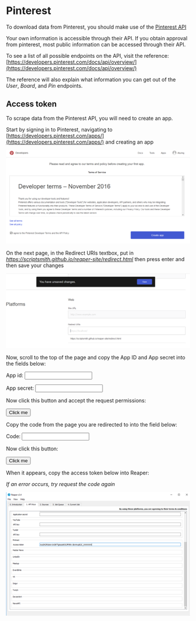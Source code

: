 # Pinterest
To download data from Pinterest, you should make use of the [Pinterest API](https://developers.pinterest.com/docs/getting-started/introduction/)

Your own information is accessible through their API. If you obtain approval from pinterest, most public information can be accessed through their API.

To see a list of all possible endpoints on the API, visit the reference: [https://developers.pinterest.com/docs/api/overview/](https://developers.pinterest.com/docs/api/overview/)

The reference will also explain what information you can get out of the *User*, *Board*, and *Pin* endpoints.

## Access token

To scrape data from the Pinterest API, you will need to create an app.

Start by signing in to Pinterest, navigating to [https://developers.pinterest.com/apps/](https://developers.pinterest.com/apps/) and creating an app

![](images/pinterest1.png)

On the next page, in the Redirect URIs textbox, put in *https://scriptsmith.github.io/reaper-site/redirect.html* then press enter and then save your changes

![](images/pinterest2.png)

Now, scroll to the top of the page and copy the App ID and App secret into the fields below:

<p>
App id: <input type='text' id='appid'>
</p>
<p>
App secret: <input type='text' id='appsecret'>
</p>

Now click this button and accept the request permissions:

<script>
function auth() {
    client_id = document.getElementById('appid').value;
    window.open("https://api.pinterest.com/oauth/?response_type=code&client_id=" + client_id + "&state=reaper&scope=read_public,write_public,read_relationships,write_relationships&redirect_uri=https://scriptsmith.github.io/reaper-site/redirect.html")
}

function post() {
    console.log('posted')
    client_id = document.getElementById('appid').value;
    client_secret = document.getElementById('appsecret').value;
    code = document.getElementById('code').value;
    var http = new XMLHttpRequest();
    var url = "https://api.pinterest.com/v1/oauth/token";
    var params = "grant_type=authorization_code&client_id=" + client_id + "&client_secret=" + client_secret + "&code=" + code;
    console.log(params)
    http.open("POST", url, true);
    
    //Send the proper header information along with the request
    http.setRequestHeader("Content-type", "application/x-www-form-urlencoded");
    
    http.onreadystatechange = function() {//Call a function when the state changes.
        document.getElementById('accesstoken').innerHTML = http.responseText;
    }
    http.send(params);
}
</script>

<button onclick="auth()">Click me</button>

Copy the code from the page you are redirected to into the field below:

<p>
Code: <input type='text' id='code'>
</p>

Now click this button:

<button onclick="post()">Click me</button>

When it appears, copy the access token below into Reaper:

*If an error occurs, try request the code again*

<div id="accesstoken" style="background-color: grey"></div>

![](images/pinterest3.png)